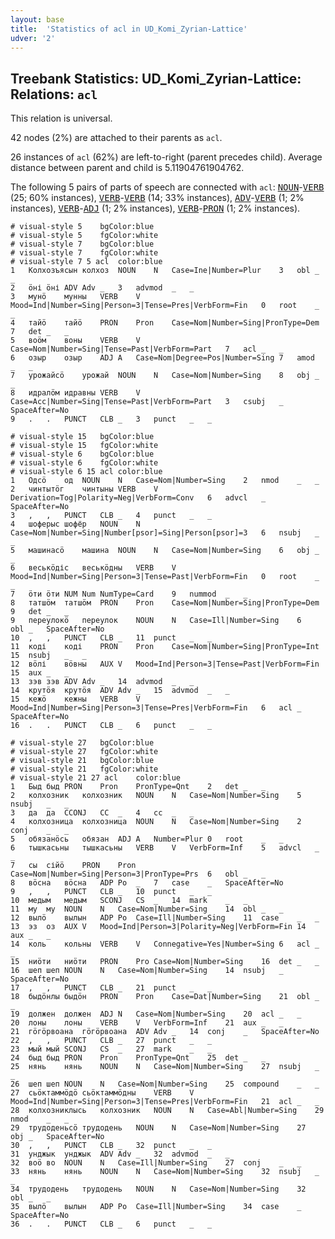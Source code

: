 ```yaml
---
layout: base
title:  'Statistics of acl in UD_Komi_Zyrian-Lattice'
udver: '2'
---
```


## Treebank Statistics: UD_Komi_Zyrian-Lattice: Relations: `acl`

This relation is universal.

42 nodes (2%) are attached to their parents as `acl`.

26 instances of `acl` (62%) are left-to-right (parent precedes child).
Average distance between parent and child is 5.11904761904762.

The following 5 pairs of parts of speech are connected with `acl`: <tt><a href="kpv_lattice-pos-NOUN.html">NOUN</a></tt>-<tt><a href="kpv_lattice-pos-VERB.html">VERB</a></tt> (25; 60% instances), <tt><a href="kpv_lattice-pos-VERB.html">VERB</a></tt>-<tt><a href="kpv_lattice-pos-VERB.html">VERB</a></tt> (14; 33% instances), <tt><a href="kpv_lattice-pos-ADV.html">ADV</a></tt>-<tt><a href="kpv_lattice-pos-VERB.html">VERB</a></tt> (1; 2% instances), <tt><a href="kpv_lattice-pos-VERB.html">VERB</a></tt>-<tt><a href="kpv_lattice-pos-ADJ.html">ADJ</a></tt> (1; 2% instances), <tt><a href="kpv_lattice-pos-VERB.html">VERB</a></tt>-<tt><a href="kpv_lattice-pos-PRON.html">PRON</a></tt> (1; 2% instances).


~~~ conllu
# visual-style 5	bgColor:blue
# visual-style 5	fgColor:white
# visual-style 7	bgColor:blue
# visual-style 7	fgColor:white
# visual-style 7 5 acl	color:blue
1	Колхозъясын	колхоз	NOUN	N	Case=Ine|Number=Plur	3	obl	_	_
2	ӧні	ӧні	ADV	Adv	_	3	advmod	_	_
3	мунӧ	мунны	VERB	V	Mood=Ind|Number=Sing|Person=3|Tense=Pres|VerbForm=Fin	0	root	_	_
4	тайӧ	тайӧ	PRON	Pron	Case=Nom|Number=Sing|PronType=Dem	7	det	_	_
5	воӧм	воны	VERB	V	Case=Nom|Number=Sing|Tense=Past|VerbForm=Part	7	acl	_	_
6	озыр	озыр	ADJ	A	Case=Nom|Degree=Pos|Number=Sing	7	amod	_	_
7	урожайсӧ	урожай	NOUN	N	Case=Nom|Number=Sing	8	obj	_	_
8	идралӧм	идравны	VERB	V	Case=Acc|Number=Sing|Tense=Past|VerbForm=Part	3	csubj	_	SpaceAfter=No
9	.	.	PUNCT	CLB	_	3	punct	_	_

~~~


~~~ conllu
# visual-style 15	bgColor:blue
# visual-style 15	fgColor:white
# visual-style 6	bgColor:blue
# visual-style 6	fgColor:white
# visual-style 6 15 acl	color:blue
1	Одсӧ	од	NOUN	N	Case=Nom|Number=Sing	2	nmod	_	_
2	чинтытӧг	чинтыны	VERB	V	Derivation=Tog|Polarity=Neg|VerbForm=Conv	6	advcl	_	SpaceAfter=No
3	,	,	PUNCT	CLB	_	4	punct	_	_
4	шоферыс	шофёр	NOUN	N	Case=Nom|Number=Sing|Number[psor]=Sing|Person[psor]=3	6	nsubj	_	_
5	машинасӧ	машина	NOUN	N	Case=Nom|Number=Sing	6	obj	_	_
6	веськӧдіс	веськӧдны	VERB	V	Mood=Ind|Number=Sing|Person=3|Tense=Past|VerbForm=Fin	0	root	_	_
7	ӧти	ӧти	NUM	Num	NumType=Card	9	nummod	_	_
8	татшӧм	татшӧм	PRON	Pron	Case=Nom|Number=Sing|PronType=Dem	9	det	_	_
9	переулокӧ	переулок	NOUN	N	Case=Ill|Number=Sing	6	obl	_	SpaceAfter=No
10	,	,	PUNCT	CLB	_	11	punct	_	_
11	коді	коді	PRON	Pron	Case=Nom|Number=Sing|PronType=Int	15	nsubj	_	_
12	вӧлі	вӧвны	AUX	V	Mood=Ind|Person=3|Tense=Past|VerbForm=Fin	15	aux	_	_
13	зэв	зэв	ADV	Adv	_	14	advmod	_	_
14	крутӧя	крутӧя	ADV	Adv	_	15	advmod	_	_
15	кежӧ	кежны	VERB	V	Mood=Ind|Number=Sing|Person=3|Tense=Pres|VerbForm=Fin	6	acl	_	SpaceAfter=No
16	.	.	PUNCT	CLB	_	6	punct	_	_

~~~


~~~ conllu
# visual-style 27	bgColor:blue
# visual-style 27	fgColor:white
# visual-style 21	bgColor:blue
# visual-style 21	fgColor:white
# visual-style 21 27 acl	color:blue
1	Быд	быд	PRON	Pron	PronType=Qnt	2	det	_	_
2	колхозник	колхозник	NOUN	N	Case=Nom|Number=Sing	5	nsubj	_	_
3	да	да	CCONJ	CC	_	4	cc	_	_
4	колхозница	колхозница	NOUN	N	Case=Nom|Number=Sing	2	conj	_	_
5	обязанӧсь	обязан	ADJ	A	Number=Plur	0	root	_	_
6	тышкасьны	тышкасьны	VERB	V	VerbForm=Inf	5	advcl	_	_
7	сы	сійӧ	PRON	Pron	Case=Nom|Number=Sing|Person=3|PronType=Prs	6	obl	_	_
8	вӧсна	вӧсна	ADP	Po	_	7	case	_	SpaceAfter=No
9	,	,	PUNCT	CLB	_	10	punct	_	_
10	медым	медым	SCONJ	CS	_	14	mark	_	_
11	му	му	NOUN	N	Case=Nom|Number=Sing	14	obl	_	_
12	вылӧ	вылын	ADP	Po	Case=Ill|Number=Sing	11	case	_	_
13	эз	оз	AUX	V	Mood=Ind|Person=3|Polarity=Neg|VerbForm=Fin	14	aux	_	_
14	коль	кольны	VERB	V	Connegative=Yes|Number=Sing	6	acl	_	_
15	ниӧти	ниӧти	PRON	Pro	Case=Nom|Number=Sing	16	det	_	_
16	шеп	шеп	NOUN	N	Case=Nom|Number=Sing	14	nsubj	_	SpaceAfter=No
17	,	,	PUNCT	CLB	_	21	punct	_	_
18	быдӧнлы	быдӧн	PRON	Pron	Case=Dat|Number=Sing	21	obl	_	_
19	должен	должен	ADJ	N	Case=Nom|Number=Sing	20	acl	_	_
20	лоны	лоны	VERB	V	VerbForm=Inf	21	aux	_	_
21	гӧгӧрвоана	гӧгӧрвоана	ADV	Adv	_	14	conj	_	SpaceAfter=No
22	,	,	PUNCT	CLB	_	27	punct	_	_
23	мый	мый	SCONJ	CS	_	27	mark	_	_
24	быд	быд	PRON	Pron	PronType=Qnt	25	det	_	_
25	нянь	нянь	NOUN	N	Case=Nom|Number=Sing	27	nsubj	_	_
26	шеп	шеп	NOUN	N	Case=Nom|Number=Sing	25	compound	_	_
27	сьӧктаммӧдӧ	сьӧктаммӧдны	VERB	V	Mood=Ind|Number=Sing|Person=3|Tense=Pres|VerbForm=Fin	21	acl	_	_
28	колхозниклысь	колхозник	NOUN	N	Case=Abl|Number=Sing	29	nmod	_	_
29	трудоденьсӧ	трудодень	NOUN	N	Case=Nom|Number=Sing	27	obj	_	SpaceAfter=No
30	,	,	PUNCT	CLB	_	32	punct	_	_
31	унджык	унджык	ADV	Adv	_	32	advmod	_	_
32	воӧ	во	NOUN	N	Case=Ill|Number=Sing	27	conj	_	_
33	нянь	нянь	NOUN	N	Case=Nom|Number=Sing	32	nsubj	_	_
34	трудодень	трудодень	NOUN	N	Case=Nom|Number=Sing	32	obl	_	_
35	вылӧ	вылын	ADP	Po	Case=Ill|Number=Sing	34	case	_	SpaceAfter=No
36	.	.	PUNCT	CLB	_	6	punct	_	_

~~~


